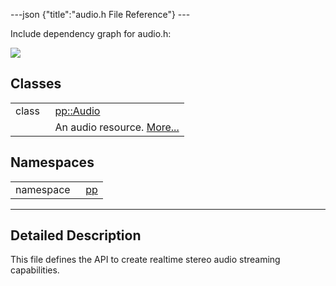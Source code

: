 ---json {"title":"audio.h File Reference"} ---

Include dependency graph for audio.h:

![](/docs/native-client/pepper_beta/cpp/audio_8h__incl.png)

## Classes

<table><tbody><tr class="odd"><td style="text-align: right;">class  </td><td><a href="/docs/native-client/pepper_beta/cpp/classpp_1_1_audio/" class="el">pp::Audio</a></td></tr><tr class="even"><td style="text-align: right;"> </td><td>An audio resource. <a href="/docs/native-client/pepper_beta/cpp/classpp_1_1_audio#details">More...</a><br />
</td></tr></tbody></table>

## Namespaces

<table><tbody><tr class="odd"><td style="text-align: right;">namespace  </td><td><a href="/docs/native-client/pepper_beta/cpp/namespacepp/" class="el">pp</a></td></tr></tbody></table>

---

<span id="details" class="anchor" style="margin: 0;"></span>

## Detailed Description

This file defines the API to create realtime stereo audio streaming capabilities.
